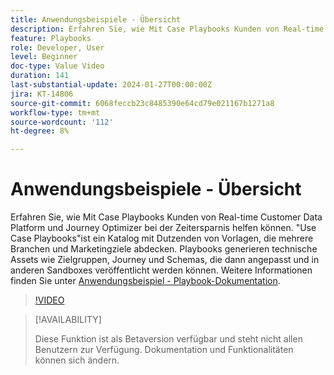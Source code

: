 ```yaml
---
title: Anwendungsbeispiele - Übersicht
description: Erfahren Sie, wie Mit Case Playbooks Kunden von Real-time Customer Data Platform und Journey Optimizer bei der Zeitersparnis helfen können.
feature: Playbooks
role: Developer, User
level: Beginner
doc-type: Value Video
duration: 141
last-substantial-update: 2024-01-27T00:00:00Z
jira: KT-14806
source-git-commit: 6068feccb23c8485390e64cd79e021167b1271a8
workflow-type: tm+mt
source-wordcount: '112'
ht-degree: 8%

---
```



# Anwendungsbeispiele - Übersicht

Erfahren Sie, wie Mit Case Playbooks Kunden von Real-time Customer Data Platform und Journey Optimizer bei der Zeitersparnis helfen können. &quot;Use Case Playbooks&quot;ist ein Katalog mit Dutzenden von Vorlagen, die mehrere Branchen und Marketingziele abdecken. Playbooks generieren technische Assets wie Zielgruppen, Journey und Schemas, die dann angepasst und in anderen Sandboxes veröffentlicht werden können. Weitere Informationen finden Sie unter [Anwendungsbeispiel - Playbook-Dokumentation](https://experienceleague.adobe.com/docs/experience-platform/use-case-playbooks/playbooks/overview.html).

>[!VIDEO](https://video.tv.adobe.com/v/3426896/?learn=on)

>[!AVAILABILITY]
>
>Diese Funktion ist als Betaversion verfügbar und steht nicht allen Benutzern zur Verfügung. Dokumentation und Funktionalitäten können sich ändern.